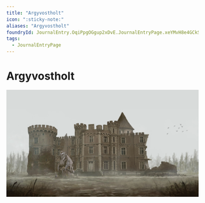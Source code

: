 ```yaml
---
title: "Argyvostholt"
icon: ":sticky-note:"
aliases: "Argyvostholt"
foundryId: JournalEntry.OqiPpgOGgup2xDvE.JournalEntryPage.xeYMvH8e4GCkSANb
tags:
  - JournalEntryPage
---
```


# Argyvostholt
![](https://raw.githubusercontent.com/SkroxiousDM/SkroxiousDM/refs/heads/main/assets/Argynvostholt%2018x10.webp)
